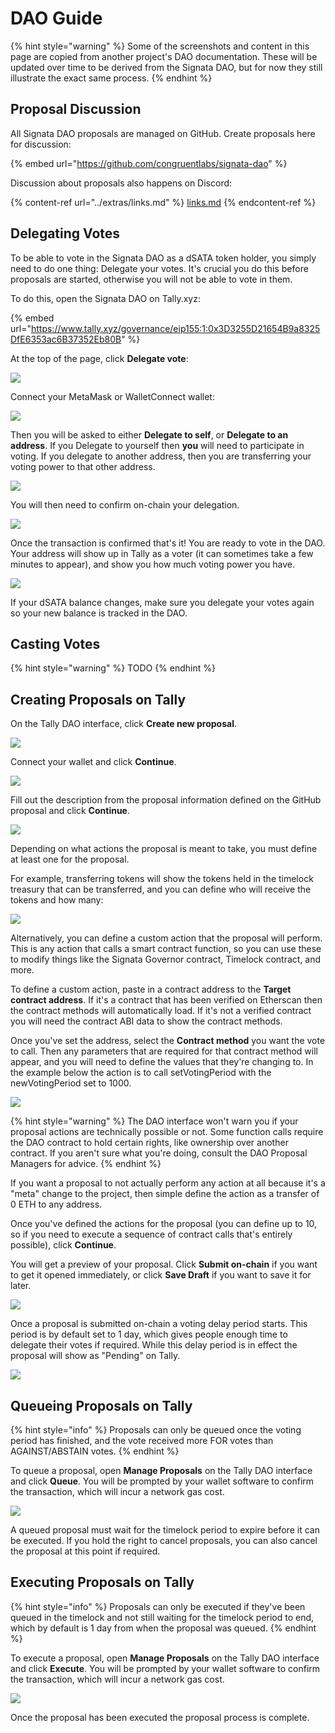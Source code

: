 # DAO Guide

{% hint style="warning" %}
Some of the screenshots and content in this page are copied from another project's DAO documentation. These will be updated over time to be derived from the Signata DAO, but for now they still illustrate the exact same process.
{% endhint %}

## Proposal Discussion

All Signata DAO proposals are managed on GitHub. Create proposals here for discussion:

{% embed url="https://github.com/congruentlabs/signata-dao" %}

Discussion about proposals also happens on Discord:

{% content-ref url="../extras/links.md" %}
[links.md](../extras/links.md)
{% endcontent-ref %}

## Delegating Votes <a href="#delegating-votes" id="delegating-votes"></a>

To be able to vote in the Signata DAO as a dSATA token holder, you simply need to do one thing: Delegate your votes. It's crucial you do this before proposals are started, otherwise you will not be able to vote in them.

To do this, open the Signata DAO on Tally.xyz:​​

{% embed url="https://www.tally.xyz/governance/eip155:1:0x3D3255D21654B9a8325DfE6353ac6B37352Eb80B" %}

At the top of the page, click **Delegate vote**:

![](<../.gitbook/assets/image (3) (1).png>)

Connect your MetaMask or WalletConnect wallet:

![](https://blog.aggregated.finance/content/images/2022/05/image-5.png)

Then you will be asked to either **Delegate to self**, or **Delegate to an address**. If you Delegate to yourself then **you** will need to participate in voting. If you delegate to another address, then you are transferring your voting power to that other address.

![](https://blog.aggregated.finance/content/images/2022/05/image-6.png)

You will then need to confirm on-chain your delegation.

![](https://blog.aggregated.finance/content/images/2022/05/image-12.png)

Once the transaction is confirmed that's it! You are ready to vote in the DAO. Your address will show up in Tally as a voter (it can sometimes take a few minutes to appear), and show you how much voting power you have.

![](<../.gitbook/assets/image (5) (2).png>)

If your dSATA balance changes, make sure you delegate your votes again so your new balance is tracked in the DAO.

## Casting Votes <a href="#casting-votes" id="casting-votes"></a>

{% hint style="warning" %}
TODO
{% endhint %}

## Creating Proposals on Tally

On the Tally DAO interface, click **Create new proposal**.

![](<../.gitbook/assets/image (20) (1).png>)

Connect your wallet and click **Continue**.

![](<../.gitbook/assets/image (1) (2).png>)

Fill out the description from the proposal information defined on the GitHub proposal and click **Continue**.

![](<../.gitbook/assets/image (9) (2).png>)

Depending on what actions the proposal is meant to take, you must define at least one for the proposal.

For example, transferring tokens will show the tokens held in the timelock treasury that can be transferred, and you can define who will receive the tokens and how many:

![](<../.gitbook/assets/image (10) (2).png>)

Alternatively, you can define a custom action that the proposal will perform. This is any action that calls a smart contract function, so you can use these to modify things like the Signata Governor contract, Timelock contract, and more.

To define a custom action, paste in a contract address to the **Target contract address**. If it's a contract that has been verified on Etherscan then the contract methods will automatically load. If it's not a verified contract you will need the contract ABI data to show the contract methods.

Once you've set the address, select the **Contract method** you want the vote to call. Then any parameters that are required for that contract method will appear, and you will need to define the values that they're changing to. In the example below the action is to call setVotingPeriod with the newVotingPeriod set to 1000.

![](<../.gitbook/assets/image (6) (1).png>)

{% hint style="warning" %}
The DAO interface won't warn you if your proposal actions are technically possible or not. Some function calls require the DAO contract to hold certain rights, like ownership over another contract. If you aren't sure what you're doing, consult the DAO Proposal Managers for advice.
{% endhint %}

If you want a proposal to not actually perform any action at all because it's a "meta" change to the project, then simple define the action as a transfer of 0 ETH to any address.

Once you've defined the actions for the proposal (you can define up to 10, so if you need to execute a sequence of contract calls that's entirely possible), click **Continue**.

You will get a preview of your proposal. Click **Submit on-chain** if you want to get it opened immediately, or click **Save Draft** if you want to save it for later.

![](<../.gitbook/assets/image (23).png>)

Once a proposal is submitted on-chain a voting delay period starts. This period is by default set to 1 day, which gives people enough time to delegate their votes if required. While this delay period is in effect the proposal will show as "Pending" on Tally.

![](<../.gitbook/assets/image (4) (2) (1).png>)

## Queueing Proposals on Tally

{% hint style="info" %}
Proposals can only be queued once the voting period has finished, and the vote received more FOR votes than AGAINST/ABSTAIN votes.
{% endhint %}

To queue a proposal, open **Manage Proposals** on the Tally DAO interface and click **Queue**. You will be prompted by your wallet software to confirm the transaction, which will incur a network gas cost.

![](<../.gitbook/assets/image (21).png>)

A queued proposal must wait for the timelock period to expire before it can be executed. If you hold the right to cancel proposals, you can also cancel the proposal at this point if required.

## Executing Proposals on Tally

{% hint style="info" %}
Proposals can only be executed if they've been queued in the timelock and not still waiting for the timelock period to end, which by default is 1 day from when the proposal was queued.
{% endhint %}

To execute a proposal, open **Manage Proposals** on the Tally DAO interface and click **Execute**. You will be prompted by your wallet software to confirm the transaction, which will incur a network gas cost.

![](<../.gitbook/assets/image (19).png>)

Once the proposal has been executed the proposal process is complete.

